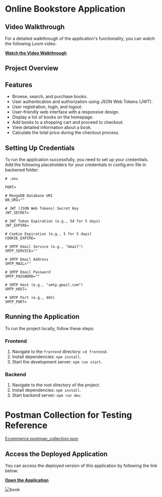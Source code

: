 # Online Bookstore Application
## Video Walkthrough

For a detailed walkthrough of the application's functionality, you can watch the following Loom video:

[**Watch the Video Walkthrough**](https://www.loom.com/share/4529571da6c94a3fa232abfd63699191)
## Project Overview

## Features

- Browse, search, and purchase books.
- User authentication and authorization using JSON Web Tokens (JWT).
- User registration, login, and logout.
- User-friendly web interface with a responsive design.
- Display a list of books on the homepage.
- Add books to a shopping cart and proceed to checkout.
- View detailed information about a book.
- Calculate the total price during the checkout process.

## Setting Up Credentials

To run the application successfully, you need to set up your credentials. Add the following placeholders for your credentials in config.env file in backened folder:

```dotenv
# .env

PORT=

# MongoDB Database URI
DB_URI=""

# JWT (JSON Web Tokens) Secret Key
JWT_SECRET=

# JWT Token Expiration (e.g., 5d for 5 days)
JWT_EXPIRE=

# Cookie Expiration (e.g., 5 for 5 days)
COOKIE_EXPIRE=

# SMTP Email Service (e.g., "Gmail")
SMTP_SERVICE=""

# SMTP Email Address
SMTP_MAIL=""

# SMTP Email Password
SMTP_PASSWORD=""

# SMTP Host (e.g., "smtp.gmail.com")
SMTP_HOST=

# SMTP Port (e.g., 465)
SMTP_PORT=

```

## Running the Application

To run the project locally, follow these steps:

### Frontend
1. Navigate to the `frontend` directory: `cd frontend`.
2. Install dependencies: `npm install`.
3. Start the development server: `npm run start`.

### Backend
1. Navigate to the root directory of the project.
2. Install dependencies: `npm install`.
3. Start backend server: `npm run dev`.


# Postman Collection for Testing Reference
[Ecommerce.postman_collection.json](https://github.com/Anushka7310/books-ecommerce-website/files/12872281/Ecommerce.postman_collection.json)


## Access the Deployed Application

You can access the deployed version of this application by following the link below:

[**Open the Application**](https://book-ecommerce-application-ccdebfb62ef0.herokuapp.com/)

![book](https://github.com/Anushka7310/books-ecommerce-website/assets/61081130/f80d99fb-2d69-4e20-8bb4-1a68ed4eb991)




